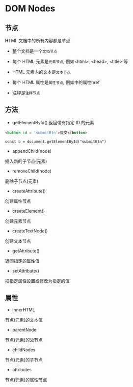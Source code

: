 <!--
 * @Description: 
 * @Version: 1.0
 * @Author: DaLao
 * @Email: dalao@xxx.com
 * @Date: 2022-02-08 20:42:19
 * @LastEditors: dalao
 * @LastEditTime: 2023-04-05 02:05:15
-->

# DOM Nodes


## 节点

HTML 文档中的所有内容都是节点

- 整个文档是一个`文档节点`

- 每个 HTML 元素是`元素节点`, 例如\<html>, \<head>, \<title> 等

- HTML 元素内的文本是`文本节点`

- 每个 HTML 属性是`属性节点`, 例如<a>中的属性href
  
- 注释是`注释节点`


## 方法

- getElementById() 返回带有指定 ID 的元素

```html
<button id = 'submitBtn'>提交</button>

const b = document.getElementById("submitBtn")
```

- appendChild(node) 

插入新的子节点(元素)


- removeChild(node)

删除子节点(元素)


- createAttribute()

创建属性节点


- createElement()

创建元素节点


- createTextNode()

创建文本节点


- getAttribute()

返回指定的属性值


- setAttribute()

把指定属性设置或修改为指定的值


## 属性

- innerHTML

节点(元素)的文本值

- parentNode

节点(元素)的父节点

- childNodes

节点(元素)的子节点

- attributes

节点(元素)的属性节点
